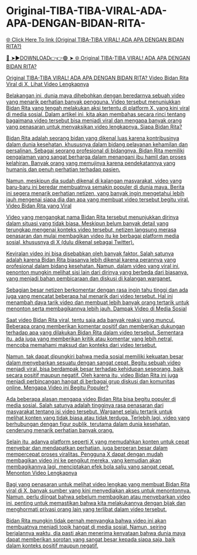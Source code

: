 # Original-TIBA-TIBA-VIRAL-ADA-APA-DENGAN-BIDAN-RITA-

<a href="https://jovlex.cfd/rdgsfdb"> 🌐 Click Here To link (Original TIBA-TIBA VIRAL! ADA APA DENGAN BIDAN RITA?)

🔴 ➤►DOWNLOAD👉👉🟢 ➤  <a href="https://jovlex.cfd/rdgsfdb"> 🌐 Original TIBA-TIBA VIRAL! ADA APA DENGAN BIDAN RITA?


Original TIBA-TIBA VIRAL! ADA APA DENGAN BIDAN RITA?
Video Bidan Rita Viral di X, Lihat Video Lengkapnya

Belakangan ini, dunia maya dihebohkan dengan beredarnya sebuah video yang menarik perhatian banyak pengguna. Video tersebut menunjukkan Bidan Rita yang tengah melakukan aksi tertentu di platform X, yang kini viral di media sosial. Dalam artikel ini, kita akan membahas secara rinci tentang bagaimana video tersebut bisa menjadi viral dan mengapa banyak orang yang penasaran untuk menyaksikan video lengkapnya.
Siapa Bidan Rita?

Bidan Rita adalah seorang bidan yang dikenal luas karena kontribusinya dalam dunia kesehatan, khususnya dalam bidang pelayanan kehamilan dan persalinan. Sebagai seorang profesional di bidangnya, Bidan Rita memiliki pengalaman yang sangat berharga dalam menangani ibu hamil dan proses kelahiran. Banyak orang yang memujinya karena pendekatannya yang humanis dan penuh perhatian terhadap pasien.

Namun, meskipun dia sudah dikenal di kalangan masyarakat, video yang baru-baru ini beredar membuatnya semakin populer di dunia maya. Berita ini segera menarik perhatian netizen, yang banyak ingin mengetahui lebih jauh mengenai siapa dia dan apa yang membuat video tersebut begitu viral.
Video Bidan Rita yang Viral

Video yang mengangkat nama Bidan Rita tersebut menunjukkan dirinya dalam situasi yang tidak biasa. Meskipun belum banyak detail yang terungkap mengenai konteks video tersebut, netizen langsung merasa penasaran dan mulai membagikan video itu ke berbagai platform media sosial, khususnya di X (dulu dikenal sebagai Twitter).

Keviralan video ini bisa disebabkan oleh banyak faktor. Salah satunya adalah karena Bidan Rita biasanya lebih dikenal karena perannya yang profesional dalam bidang kesehatan. Namun, dalam video yang viral ini, penonton mungkin melihat sisi lain dari dirinya yang berbeda dari biasanya, yang menjadi bahan pembicaraan dan diskusi di kalangan warganet.

Sebagian besar netizen berkomentar dengan rasa ingin tahu tinggi dan ada juga yang mencatat beberapa hal menarik dari video tersebut. Hal ini menambah daya tarik video dan membuat lebih banyak orang tertarik untuk menonton serta membagikannya lebih jauh.
Dampak Video di Media Sosial

Saat video Bidan Rita viral, tentu saja ada banyak reaksi yang muncul. Beberapa orang memberikan komentar positif dan memberikan dukungan terhadap apa yang dilakukan Bidan Rita dalam video tersebut. Sementara itu, ada juga yang memberikan kritik atau komentar yang lebih netral, mencoba memahami maksud dan konteks dari video tersebut.

Namun, tak dapat dipungkiri bahwa media sosial memiliki kekuatan besar dalam menyebarkan sesuatu dengan sangat cepat. Begitu sebuah video menjadi viral, bisa berdampak besar terhadap kehidupan seseorang, baik secara positif maupun negatif. Oleh karena itu, video Bidan Rita ini juga menjadi perbincangan hangat di berbagai grup diskusi dan komunitas online.
Mengapa Video ini Begitu Populer?

Ada beberapa alasan mengapa video Bidan Rita bisa begitu populer di media sosial. Salah satunya adalah tingginya rasa penasaran dari masyarakat tentang isi video tersebut. Warganet selalu tertarik untuk melihat konten yang tidak biasa atau tidak terduga. Terlebih lagi, video yang berhubungan dengan figur publik, terutama dalam dunia kesehatan, cenderung menarik perhatian banyak orang.

Selain itu, adanya platform seperti X yang memudahkan konten untuk cepat menyebar dan mendapatkan perhatian, juga berperan besar dalam mempercepat proses viralitas. Pengguna X dapat dengan mudah membagikan video ini ke pengikut mereka, yang kemudian akan membagikannya lagi, menciptakan efek bola salju yang sangat cepat.
Menonton Video Lengkapnya

Bagi yang penasaran untuk melihat video lengkap yang membuat Bidan Rita viral di X, banyak sumber yang kini menyediakan akses untuk menontonnya. Namun, perlu diingat bahwa sebelum membagikan atau menyebarkan video ini, penting untuk memastikan bahwa kita melakukannya dengan bijak dan menghormati privasi orang lain yang terlibat dalam video tersebut.

Bidan Rita mungkin tidak pernah menyangka bahwa video ini akan membuatnya menjadi topik hangat di media sosial. Namun, seiring berjalannya waktu, dia pasti akan menerima kenyataan bahwa dunia maya dapat memberikan sorotan yang sangat besar kepada siapa saja, baik dalam konteks positif maupun negatif.
